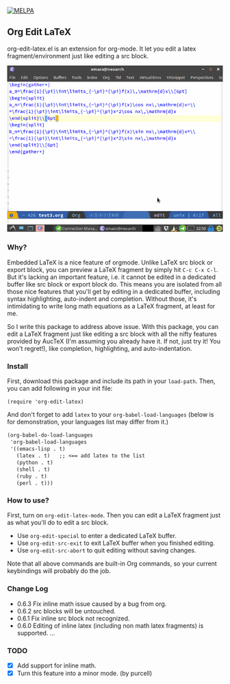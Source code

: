 [![MELPA](http://melpa.milkbox.net/packages/org-edit-latex-badge.svg)](http://melpa.milkbox.net/#/org-edit-latex)

## Org Edit LaTeX

org-edit-latex.el is an extension for org-mode. It let you edit a latex fragment/environment just like editing a src block.

![org-edit-latex](screenshot.gif)

### Why?
Embedded LaTeX is a nice feature of orgmode. Unlike LaTeX src block or export block, you can preview a LaTeX fragment by simply hit `C-c C-x C-l`. But it's lacking an important feature, i.e. it cannot be edited in a dedicated buffer like src block or export block do. This means you are isolated from all those nice features that you'll get by editing in a dedicated buffer, including syntax highlighting, auto-indent and completion. Without those, it's intimidating to write long math equations as a LaTeX fragment, at least for me.

So I write this package to address above issue. With this package, you can edit a LaTeX fragment just like editing a src block with all the nifty features provided by AucTeX (I'm assuming you already have it. If not, just try it! You won't regret!), like completion, highlighting, and auto-indentation.

### Install

First, download this package and include its path in your `load-path`. Then, you can add following in your init file:

```
(require 'org-edit-latex)
```

And don't forget to add `latex` to your `org-babel-load-languages` (below is for demonstration, your languages list may differ from it.)

```
(org-babel-do-load-languages
 'org-babel-load-languages
 '((emacs-lisp . t)
   (latex . t)   ;; <== add latex to the list
   (python . t)
   (shell . t)
   (ruby . t)
   (perl . t)))
```

### How to use?
First, turn on `org-edit-latex-mode`. Then you can edit a LaTeX fragment just
as what you'll do to edit a src block.

- Use `org-edit-special` to enter a dedicated LaTeX buffer.
- Use `org-edit-src-exit` to exit LaTeX buffer when you finished editing.
- Use `org-edit-src-abort` to quit editing without saving changes.

Note that all above commands are built-in Org commands, so your current
keybindings will probably do the job.

### Change Log
- 0.6.3 Fix inline math issue caused by a bug from org.
- 0.6.2 src blocks will be untouched.
- 0.6.1 Fix inline src block not recognized.
- 0.6.0 Editing of inline latex (including non math latex fragments) is supported.
...

### TODO
- [x] Add support for inline math.
- [x] Turn this feature into a minor mode. (by purcell)
